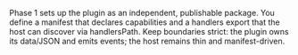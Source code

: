 Phase 1 sets up the plugin as an independent, publishable package. You define a manifest that declares capabilities and a handlers export that the host can discover via handlersPath. Keep boundaries strict: the plugin owns its data/JSON and emits events; the host remains thin and manifest-driven.
